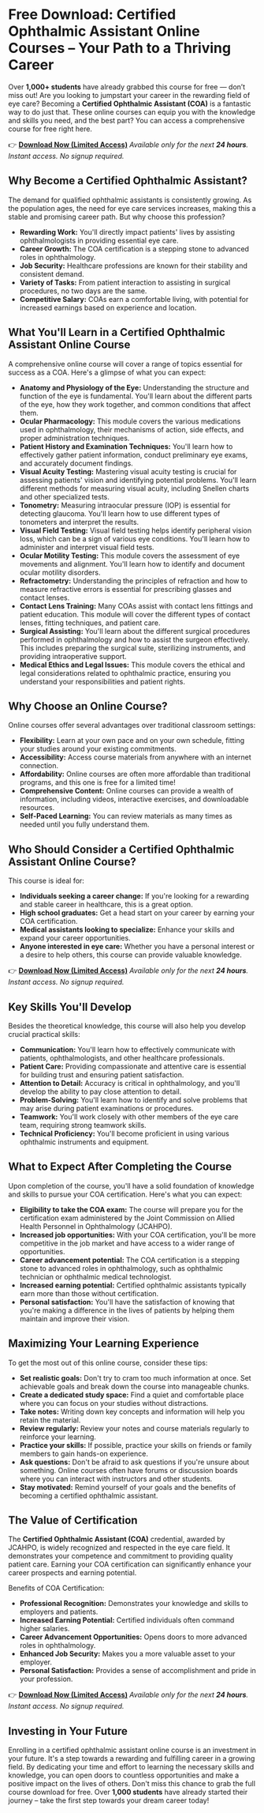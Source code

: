 # Free Download: Certified Ophthalmic Assistant Online Courses – Your Path to a Thriving Career

Over **1,000+ students** have already grabbed this course for free — don’t miss out! Are you looking to jumpstart your career in the rewarding field of eye care? Becoming a **Certified Ophthalmic Assistant (COA)** is a fantastic way to do just that. These online courses can equip you with the knowledge and skills you need, and the best part? You can access a comprehensive course for free right here.

👉 [**Download Now (Limited Access)**](https://udemywork.com/certified-ophthalmic-assistant-online-courses)
_Available only for the next **24 hours**. Instant access. No signup required._

## Why Become a Certified Ophthalmic Assistant?

The demand for qualified ophthalmic assistants is consistently growing. As the population ages, the need for eye care services increases, making this a stable and promising career path. But why choose this profession?

*   **Rewarding Work:** You'll directly impact patients' lives by assisting ophthalmologists in providing essential eye care.
*   **Career Growth:** The COA certification is a stepping stone to advanced roles in ophthalmology.
*   **Job Security:** Healthcare professions are known for their stability and consistent demand.
*   **Variety of Tasks:** From patient interaction to assisting in surgical procedures, no two days are the same.
*   **Competitive Salary:** COAs earn a comfortable living, with potential for increased earnings based on experience and location.

## What You'll Learn in a Certified Ophthalmic Assistant Online Course

A comprehensive online course will cover a range of topics essential for success as a COA. Here's a glimpse of what you can expect:

*   **Anatomy and Physiology of the Eye:** Understanding the structure and function of the eye is fundamental. You'll learn about the different parts of the eye, how they work together, and common conditions that affect them.
*   **Ocular Pharmacology:** This module covers the various medications used in ophthalmology, their mechanisms of action, side effects, and proper administration techniques.
*   **Patient History and Examination Techniques:** You'll learn how to effectively gather patient information, conduct preliminary eye exams, and accurately document findings.
*   **Visual Acuity Testing:** Mastering visual acuity testing is crucial for assessing patients' vision and identifying potential problems. You'll learn different methods for measuring visual acuity, including Snellen charts and other specialized tests.
*   **Tonometry:** Measuring intraocular pressure (IOP) is essential for detecting glaucoma. You'll learn how to use different types of tonometers and interpret the results.
*   **Visual Field Testing:** Visual field testing helps identify peripheral vision loss, which can be a sign of various eye conditions. You'll learn how to administer and interpret visual field tests.
*   **Ocular Motility Testing:** This module covers the assessment of eye movements and alignment. You'll learn how to identify and document ocular motility disorders.
*   **Refractometry:** Understanding the principles of refraction and how to measure refractive errors is essential for prescribing glasses and contact lenses.
*   **Contact Lens Training:** Many COAs assist with contact lens fittings and patient education. This module will cover the different types of contact lenses, fitting techniques, and patient care.
*   **Surgical Assisting:** You'll learn about the different surgical procedures performed in ophthalmology and how to assist the surgeon effectively. This includes preparing the surgical suite, sterilizing instruments, and providing intraoperative support.
*   **Medical Ethics and Legal Issues:** This module covers the ethical and legal considerations related to ophthalmic practice, ensuring you understand your responsibilities and patient rights.

## Why Choose an Online Course?

Online courses offer several advantages over traditional classroom settings:

*   **Flexibility:** Learn at your own pace and on your own schedule, fitting your studies around your existing commitments.
*   **Accessibility:** Access course materials from anywhere with an internet connection.
*   **Affordability:** Online courses are often more affordable than traditional programs, and this one is free for a limited time!
*   **Comprehensive Content:** Online courses can provide a wealth of information, including videos, interactive exercises, and downloadable resources.
*   **Self-Paced Learning:** You can review materials as many times as needed until you fully understand them.

## Who Should Consider a Certified Ophthalmic Assistant Online Course?

This course is ideal for:

*   **Individuals seeking a career change:** If you're looking for a rewarding and stable career in healthcare, this is a great option.
*   **High school graduates:** Get a head start on your career by earning your COA certification.
*   **Medical assistants looking to specialize:** Enhance your skills and expand your career opportunities.
*   **Anyone interested in eye care:** Whether you have a personal interest or a desire to help others, this course can provide valuable knowledge.

👉 [**Download Now (Limited Access)**](https://udemywork.com/certified-ophthalmic-assistant-online-courses)
_Available only for the next **24 hours**. Instant access. No signup required._

## Key Skills You'll Develop

Besides the theoretical knowledge, this course will also help you develop crucial practical skills:

*   **Communication:** You'll learn how to effectively communicate with patients, ophthalmologists, and other healthcare professionals.
*   **Patient Care:** Providing compassionate and attentive care is essential for building trust and ensuring patient satisfaction.
*   **Attention to Detail:** Accuracy is critical in ophthalmology, and you'll develop the ability to pay close attention to detail.
*   **Problem-Solving:** You'll learn how to identify and solve problems that may arise during patient examinations or procedures.
*   **Teamwork:** You'll work closely with other members of the eye care team, requiring strong teamwork skills.
*   **Technical Proficiency:** You'll become proficient in using various ophthalmic instruments and equipment.

## What to Expect After Completing the Course

Upon completion of the course, you'll have a solid foundation of knowledge and skills to pursue your COA certification. Here's what you can expect:

*   **Eligibility to take the COA exam:** The course will prepare you for the certification exam administered by the Joint Commission on Allied Health Personnel in Ophthalmology (JCAHPO).
*   **Increased job opportunities:** With your COA certification, you'll be more competitive in the job market and have access to a wider range of opportunities.
*   **Career advancement potential:** The COA certification is a stepping stone to advanced roles in ophthalmology, such as ophthalmic technician or ophthalmic medical technologist.
*   **Increased earning potential:** Certified ophthalmic assistants typically earn more than those without certification.
*   **Personal satisfaction:** You'll have the satisfaction of knowing that you're making a difference in the lives of patients by helping them maintain and improve their vision.

## Maximizing Your Learning Experience

To get the most out of this online course, consider these tips:

*   **Set realistic goals:** Don't try to cram too much information at once. Set achievable goals and break down the course into manageable chunks.
*   **Create a dedicated study space:** Find a quiet and comfortable place where you can focus on your studies without distractions.
*   **Take notes:** Writing down key concepts and information will help you retain the material.
*   **Review regularly:** Review your notes and course materials regularly to reinforce your learning.
*   **Practice your skills:** If possible, practice your skills on friends or family members to gain hands-on experience.
*   **Ask questions:** Don't be afraid to ask questions if you're unsure about something. Online courses often have forums or discussion boards where you can interact with instructors and other students.
*   **Stay motivated:** Remind yourself of your goals and the benefits of becoming a certified ophthalmic assistant.

## The Value of Certification

The **Certified Ophthalmic Assistant (COA)** credential, awarded by JCAHPO, is widely recognized and respected in the eye care field. It demonstrates your competence and commitment to providing quality patient care. Earning your COA certification can significantly enhance your career prospects and earning potential.

Benefits of COA Certification:

*   **Professional Recognition:** Demonstrates your knowledge and skills to employers and patients.
*   **Increased Earning Potential:** Certified individuals often command higher salaries.
*   **Career Advancement Opportunities:** Opens doors to more advanced roles in ophthalmology.
*   **Enhanced Job Security:** Makes you a more valuable asset to your employer.
*   **Personal Satisfaction:** Provides a sense of accomplishment and pride in your profession.

👉 [**Download Now (Limited Access)**](https://udemywork.com/certified-ophthalmic-assistant-online-courses)
_Available only for the next **24 hours**. Instant access. No signup required._

## Investing in Your Future

Enrolling in a certified ophthalmic assistant online course is an investment in your future. It's a step towards a rewarding and fulfilling career in a growing field. By dedicating your time and effort to learning the necessary skills and knowledge, you can open doors to countless opportunities and make a positive impact on the lives of others. Don't miss this chance to grab the full course download for free. Over **1,000 students** have already started their journey – take the first step towards your dream career today!
